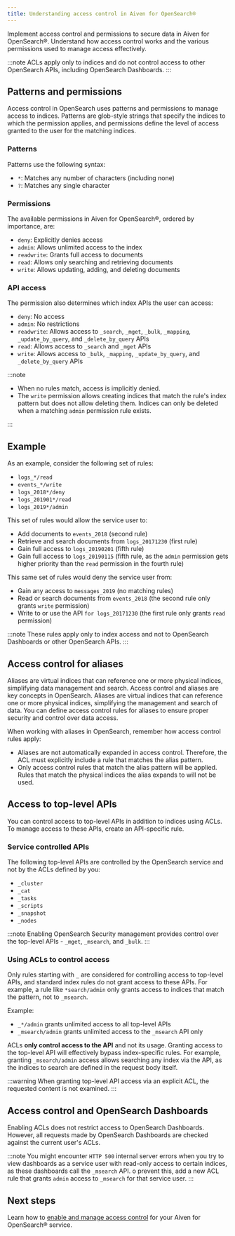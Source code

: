 ```yaml
---
title: Understanding access control in Aiven for OpenSearch®
---
```


Implement access control and permissions to secure data in Aiven for OpenSearch®. Understand how access control works and the various permissions used to manage access effectively.

:::note
ACLs apply only to indices and do not control access to other OpenSearch APIs,
including OpenSearch Dashboards.
:::

## Patterns and permissions

Access control in OpenSearch uses patterns and permissions to manage access to indices.
Patterns are glob-style strings that specify the indices to which the permission applies,
and permissions define the level of access granted to the user for the matching indices.

### Patterns

Patterns use the following syntax:

-   `*`: Matches any number of characters (including none)
-   `?`: Matches any single character

### Permissions

The available permissions in Aiven for OpenSearch®, ordered by importance, are:

-   `deny`: Explicitly denies access
-   `admin`: Allows unlimited access to the index
-   `readwrite`: Grants full access to documents
-   `read`: Allows only searching and retrieving documents
-   `write`: Allows updating, adding, and deleting documents

### API access

The permission also determines which index APIs the user can access:

-   `deny`: No access
-   `admin`: No restrictions
-   `readwrite`: Allows access to `_search`, `_mget`, `_bulk`,
    `_mapping`, `_update_by_query`, and `_delete_by_query` APIs
-   `read`: Allows access to `_search` and `_mget` APIs
-   `write`: Allows access to `_bulk`, `_mapping`, `_update_by_query`,
    and `_delete_by_query` APIs

:::note

 - When no rules match, access is implicitly denied.
 - The `write` permission allows creating indices that match the rule's index pattern
   but does not allow deleting them. Indices can only be deleted when a matching
   `admin` permission rule exists.

:::

## Example

As an example, consider the following set of rules:

-   `logs_*/read`
-   `events_*/write`
-   `logs_2018*/deny`
-   `logs_201901*/read`
-   `logs_2019*/admin`

This set of rules would allow the service user to:

-   Add documents to `events_2018` (second rule)
-   Retrieve and search documents from `logs_20171230` (first rule)
-   Gain full access to `logs_20190201` (fifth rule)
-   Gain full access to `logs_20190115` (fifth rule, as the `admin`
    permission gets higher priority than the `read` permission in the
    fourth rule)

This same set of rules would deny the service user from:

-   Gain any access to `messages_2019` (no matching rules)
-   Read or search documents from `events_2018` (the second rule only
    grants `write` permission)
-   Write to or use the API `for logs_20171230` (the first rule only
    grants `read` permission)

:::note
These rules apply only to index access and not to OpenSearch Dashboards or other
OpenSearch APIs.
:::

## Access control for aliases

Aliases are virtual indices that can reference one or more physical indices,
simplifying data management and search.
Access control and aliases are key concepts in OpenSearch. Aliases are
virtual indices that can reference one or more physical indices,
simplifying the management and search of data. You can define access control rules
for aliases to ensure proper security and control over data access.

When working with aliases in OpenSearch, remember how access control rules apply:

-   Aliases are not automatically expanded in access control. Therefore,
    the ACL must explicitly include a rule that matches the alias
    pattern.
-   Only access control rules that match the alias pattern will be applied.
    Rules that match the physical indices the alias expands to will not be used.

## Access to top-level APIs

You can control access to top-level APIs in addition to indices using ACLs. To manage
access to these APIs, create an API-specific rule.

### Service controlled APIs

The following top-level APIs are controlled by the OpenSearch service
and not by the ACLs defined by you:

- `_cluster`
- `_cat`
- `_tasks`
- `_scripts`
- `_snapshot`
- `_nodes`

:::note
Enabling OpenSearch Security management provides control over the
top-level APIs - `_mget`, `_msearch`, and `_bulk`.
:::

### Using ACLs to control access

Only rules starting with `_` are considered for controlling access to top-level APIs,
and standard index rules do not grant access to these APIs. For example,
a rule like `*search/admin` only grants access to indices that match the pattern,
not to `_msearch`.

Example:

-   `_*/admin` grants unlimited access to all top-level APIs
-   `_msearch/admin` grants unlimited access to the `_msearch` API only

ACLs **only control access to the API** and not its usage. Granting
access to the top-level API will effectively bypass index-specific
rules. For example, granting `_msearch/admin` access allows searching
any index via the API, as the indices to search are defined in the
request body itself.

:::warning
When granting top-level API access via an explicit ACL, the requested
content is not examined.
:::

## Access control and OpenSearch Dashboards

Enabling ACLs does not restrict access to OpenSearch Dashboards.
However, all requests made by OpenSearch Dashboards are checked against
the current user's ACLs.

:::note
You might encounter `HTTP 500` internal server errors when you try to
view dashboards as a service user with read-only access to certain
indices, as these dashboards call the `_msearch` API. o prevent this,
add a new ACL rule that grants `admin` access to `_msearch` for that
service user.
:::

## Next steps

Learn how to
[enable and manage access control](/docs/products/opensearch/howto/control_access_to_content)
for your Aiven for OpenSearch® service.

